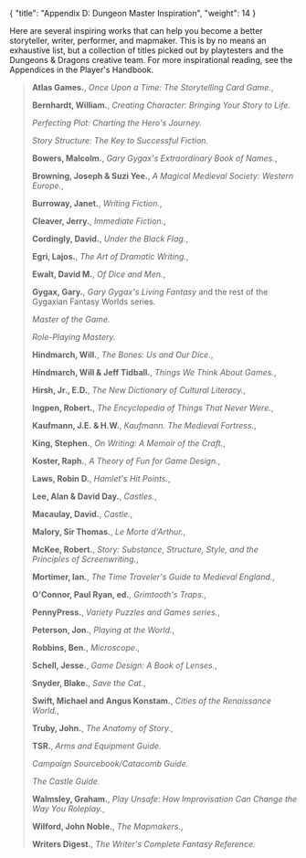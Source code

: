 {
  "title": "Appendix D: Dungeon Master Inspiration",
  "weight": 14
}

Here are several inspiring works that can help you become a better storyteller, writer, performer, and mapmaker. This is by no means an exhaustive list, but a collection of titles picked out by playtesters and the Dungeons & Dragons creative team. For more inspirational reading, see the Appendices in the Player's Handbook.

> **Atlas Games.**, _Once Upon a Time: The Storytelling Card Game._,
> 
> **Bernhardt, William.**, _Creating Character: Bringing Your Story to Life._
> 
> _Perfecting Plot: Charting the Hero's Journey._
> 
> _Story Structure: The Key to Successful Fiction._
> 
> **Bowers, Malcolm.**, _Gary Gygax's Extraordinary Book of Names._,
> 
> **Browning, Joseph & Suzi Yee.**, _A Magical Medieval Society: Western Europe._,
> 
> **Burroway, Janet.**, _Writing Fiction._,
> 
> **Cleaver, Jerry.**, _Immediate Fiction._,
> 
> **Cordingly, David.**, _Under the Black Flag._,
> 
> **Egri, Lajos.**, _The Art of Dramatic Writing._,
> 
> **Ewalt, David M.**, _Of Dice and Men._,
> 
> **Gygax, Gary.**, _Gary Gygax's Living Fantasy_ and the rest of the Gygaxian Fantasy Worlds series.
> 
> _Master of the Game._
> 
> _Role-Playing Mastery._
> 
> **Hindmarch, Will.**, _The Bones: Us and Our Dice._,
> 
> **Hindmarch, Will & Jeff Tidball.**, _Things We Think About Games._,
> 
> **Hirsh, Jr., E.D.**, _The New Dictionary of Cultural Literacy._,
> 
> **Ingpen, Robert.**, _The Encyclopedia of Things That Never Were._,
> 
> **Kaufmann, J.E. & H.W.**, _Kaufmann. The Medieval Fortress._,
> 
> **King, Stephen.**, _On Writing: A Memoir of the Craft._,
> 
> **Koster, Raph.**, _A Theory of Fun for Game Design._,
> 
> **Laws, Robin D.**, _Hamlet's Hit Points._,
> 
> **Lee, Alan & David Day.**, _Castles._,
> 
> **Macaulay, David.**, _Castle._,
> 
> **Malory, Sir Thomas.**, _Le Morte d'Arthur._,
> 
> **McKee, Robert.**, _Story: Substance, Structure, Style, and the Principles of Screenwriting._,
> 
> **Mortimer, Ian.**, _The Time Traveler's Guide to Medieval England._,
> 
> **O'Connor, Paul Ryan, ed.**, _Grimtooth's Traps._,
> 
> **PennyPress.**, _Variety Puzzles and Games series._,
> 
> **Peterson, Jon.**, _Playing at the World._,
> 
> **Robbins, Ben.**, _Microscope._,
> 
> **Schell, Jesse.**, _Game Design: A Book of Lenses._,
> 
> **Snyder, Blake.**, _Save the Cat._,
> 
> **Swift, Michael and Angus Konstam.**, _Cities of the Renaissance World._,
> 
> **Truby, John.**, _The Anatomy of Story._,
> 
> **TSR.**, _Arms and Equipment Guide._
> 
> _Campaign Sourcebook/Catacomb Guide._
> 
> _The Castle Guide._
> 
> **Walmsley, Graham.**, _Play Unsafe: How Improvisation Can Change the Way You Roleplay._,
> 
> **Wilford, John Noble.**, _The Mapmakers._,
> 
> **Writers Digest.**, _The Writer's Complete Fantasy Reference._